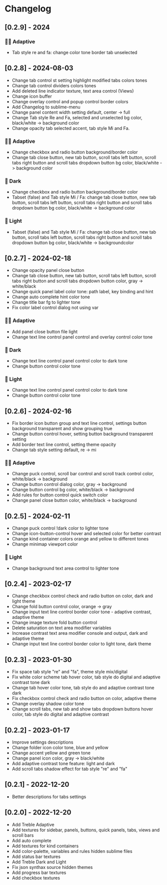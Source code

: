 # Changelog

## [0.2.9] - 2024

### 🔆🌙 Adaptive
- Tab style re and fa: change color tone border tab unselected

## [0.2.8] - 2024-08-03
- Change tab control st setting highlight modified tabs colors tones
- Change tab control dividers colors tones
- Add deleted line indicator texture, text area control (Views)
- Change icon buffer
- Change overlay control and popup control border colors
- Add Changelog to sublime-menu
- Change panel content width setting default, center -> full
- Change Tab style Re and Fa, selected and unselected bg color, black/white -> background color
- Change opacity tab selected accent, tab style Mi and Fa.

### 🔆🌙 Adaptive
- Change checkbox and radio button background/border color
- Change tab close button, new tab button, scroll tabs left button, scroll tabs right button and scroll tabs dropdown button bg color, black/white -> background color

### 🌙 Dark
- Change checkbox and radio button background/border color
- Tabset (false) and Tab style Mi / Fa: change tab close button, new tab button, scroll tabs left button, scroll tabs right button and scroll tabs dropdown button bg color, black/white -> background color

### 🔆 Light
- Tabset (false) and Tab style Mi / Fa: change tab close button, new tab button, scroll tabs left button, scroll tabs right button and scroll tabs dropdown button bg color, black/white -> backgroundcolor

## [0.2.7] - 2024-02-18
- Change opacity panel close button
- Change tab close button, new tab button, scroll tabs left button, scroll tabs right button and scroll tabs dropdown button color, gray -> white/black 
- Change quick panel label color tone: path label, key binding and hint
- Change auto complete hint color tone
- Change title bar fg to lighter tone
- Fix color label control dialog not using var

### 🔆🌙 Adaptive
- Add panel close button file light
- Change text line control panel control and overlay control color tone

### 🌙 Dark
- Change text line control panel control color to dark tone
- Change button control color tone

### 🔆 Light
- Change text line control panel control color to dark tone
- Change button control color tone

## [0.2.6] - 2024-02-16
- Fix border icon button group and text line control, settings button background transparent and show grouping true
- Change button control hover, setting button background transparent setting
- Add border text line control, setting theme opacity
- Change tab style setting default, re -> mi

### 🔆🌙 Adaptive
- Change puck control, scroll bar control and scroll track control color, white/black -> background
- Change button control dialog color, gray -> background
- Change button control bg color, white/black -> background
- Add rules for button control quick switch color
- Change panel close button color, white/black -> background

## [0.2.5] - 2024-02-11
- Change puck control !dark color to lighter tone
- Change icon-button-control hover and selected color for better contrast
- Change kind container colors orange and yellow to different tones
- Change minimap viewport color

### 🔆 Light
- Change background text area control to lighter tone

## [0.2.4] - 2023-02-17
- Change checkbox control check and radio button on color, dark and light theme
- Change fold button control color, orange -> gray
- Change input text line control border color tone - adaptive contrast, adaptive theme
- Change image texture fold button control
- Delete saturation on text area modifier variables
- Increase contrast text area modifier console and output, dark and adaptive theme
- Change input text line control border color to light tone, dark theme

## [0.2.3] - 2023-01-30
- Fix space tab style "re" and "fa", theme style mix/digital
- Fix white color scheme tab hover color, tab style do digital and adaptive contrast tone dark
- Change tab hover color tone, tab style do and adaptive contrast tone dark
- Fix checkbox control check and radio button on color, adaptive theme
- Change overlay shadow color tone
- Change scroll tabs, new tab and show tabs dropdown buttons hover color, tab style do digital and adaptive contrast

## [0.2.2] - 2023-01-17
- Improve settings descriptions
- Change folder icon color tone, blue and yellow 
- Change accent yellow and green tone
- Change panel icon color, gray -> black/white
- Add adaptive contrast tone feature: light and dark
- Add scroll tabs shadow effect for tab style "re" and "fa"

## [0.2.1] - 2022-12-20
- Better descriptions for tabs settings

## [0.2.0] - 2022-12-20
- Add Treble Adaptive
- Add textures for sidebar, panels, buttons, quick panels, tabs, views and scroll bars
- Add auto complete
- Add textures for kind containers
- Add color-palette, variables and rules hidden sublime files
- Add status bar textures
- Add Treble Dark and Light
- Fix json synthax source hidden themes
- Add progress bar textures
- Add checkbox textures
